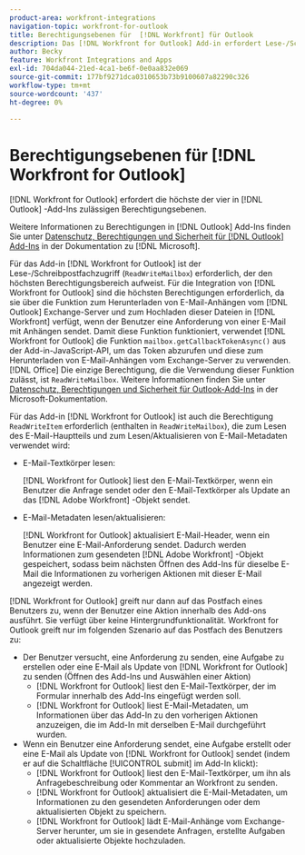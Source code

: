 ```yaml
---
product-area: workfront-integrations
navigation-topic: workfront-for-outlook
title: Berechtigungsebenen für  [!DNL Workfront] für Outlook
description: Das [!DNL Workfront for Outlook] Add-in erfordert Lese-/Schreibpostfachzugriff. Für die Integration von [!DNL Workfront for Outlook] sind die höchsten Berechtigungen erforderlich, da sie über die Funktion zum Herunterladen von E-Mail-Anhängen vom Outlook-Exchange-Server und zum Hochladen dieser Dateien in [!DNL Workfront] verfügt, wenn der Benutzer eine Anforderung von einer E-Mail mit Anhängen sendet.
author: Becky
feature: Workfront Integrations and Apps
exl-id: 704da044-21ed-4ca1-be6f-0e0aa832e069
source-git-commit: 177bf9271dca0310653b73b9100607a82290c326
workflow-type: tm+mt
source-wordcount: '437'
ht-degree: 0%

---
```


# Berechtigungsebenen für [!DNL Workfront for Outlook]

[!DNL Workfront for Outlook] erfordert die höchste der vier in [!DNL Outlook] -Add-Ins zulässigen Berechtigungsebenen.

Weitere Informationen zu Berechtigungen in [!DNL Outlook] Add-Ins finden Sie unter [Datenschutz, Berechtigungen und Sicherheit für  [!DNL Outlook] Add-Ins](https://docs.microsoft.com/en-us/office/dev/add-ins/outlook/privacy-and-security) in der Dokumentation zu [!DNL Microsoft].

Für das Add-in [!DNL Workfront for Outlook] ist der Lese-/Schreibpostfachzugriff (`ReadWriteMailbox`) erforderlich, der den höchsten Berechtigungsbereich aufweist.
Für die Integration von [!DNL Workfront for Outlook] sind die höchsten Berechtigungen erforderlich, da sie über die Funktion zum Herunterladen von E-Mail-Anhängen vom [!DNL Outlook] Exchange-Server und zum Hochladen dieser Dateien in [!DNL Workfront] verfügt, wenn der Benutzer eine Anforderung von einer E-Mail mit Anhängen sendet. Damit diese Funktion funktioniert, verwendet [!DNL Workfront for Outlook] die Funktion `mailbox.getCallbackTokenAsync()` aus der Add-in-JavaScript-API, um das Token abzurufen und diese zum Herunterladen von E-Mail-Anhängen vom Exchange-Server zu verwenden. [!DNL Office] Die einzige Berechtigung, die die Verwendung dieser Funktion zulässt, ist `ReadWriteMailbox`. Weitere Informationen finden Sie unter [Datenschutz, Berechtigungen und Sicherheit für Outlook-Add-Ins](https://docs.microsoft.com/en-us/office/dev/add-ins/outlook/privacy-and-security) in der Microsoft-Dokumentation.

Für das Add-in [!DNL Workfront for Outlook] ist auch die Berechtigung `ReadWriteItem` erforderlich (enthalten in `ReadWriteMailbox`), die zum Lesen des E-Mail-Hauptteils und zum Lesen/Aktualisieren von E-Mail-Metadaten verwendet wird:

* E-Mail-Textkörper lesen:

  [!DNL Workfront for Outlook] liest den E-Mail-Textkörper, wenn ein Benutzer die Anfrage sendet oder den E-Mail-Textkörper als Update an das [!DNL Adobe Workfront] -Objekt sendet.
* E-Mail-Metadaten lesen/aktualisieren:

  [!DNL Workfront for Outlook] aktualisiert E-Mail-Header, wenn ein Benutzer eine E-Mail-Anforderung sendet. Dadurch werden Informationen zum gesendeten [!DNL Adobe Workfront] -Objekt gespeichert, sodass beim nächsten Öffnen des Add-Ins für dieselbe E-Mail die Informationen zu vorherigen Aktionen mit dieser E-Mail angezeigt werden.

[!DNL Workfront for Outlook] greift nur dann auf das Postfach eines Benutzers zu, wenn der Benutzer eine Aktion innerhalb des Add-ons ausführt. Sie verfügt über keine Hintergrundfunktionalität. Workfront for Outlook greift nur im folgenden Szenario auf das Postfach des Benutzers zu:

* Der Benutzer versucht, eine Anforderung zu senden, eine Aufgabe zu erstellen oder eine E-Mail als Update von [!DNL Workfront for Outlook] zu senden (Öffnen des Add-Ins und Auswählen einer Aktion)
   * [!DNL Workfront for Outlook] liest den E-Mail-Textkörper, der im Formular innerhalb des Add-Ins eingefügt werden soll.
   * [!DNL Workfront for Outlook] liest E-Mail-Metadaten, um Informationen über das Add-In zu den vorherigen Aktionen anzuzeigen, die im Add-In mit derselben E-Mail durchgeführt wurden.
* Wenn ein Benutzer eine Anforderung sendet, eine Aufgabe erstellt oder eine E-Mail als Update von [!DNL Workfront for Outlook] sendet (indem er auf die Schaltfläche [!UICONTROL submit] im Add-In klickt):
   * [!DNL Workfront for Outlook] liest den E-Mail-Textkörper, um ihn als Anfragebeschreibung oder Kommentar an Workfront zu senden.
   * [!DNL Workfront for Outlook] aktualisiert die E-Mail-Metadaten, um Informationen zu den gesendeten Anforderungen oder dem aktualisierten Objekt zu speichern.
   * [!DNL Workfront for Outlook] lädt E-Mail-Anhänge vom Exchange-Server herunter, um sie in gesendete Anfragen, erstellte Aufgaben oder aktualisierte Objekte hochzuladen.
